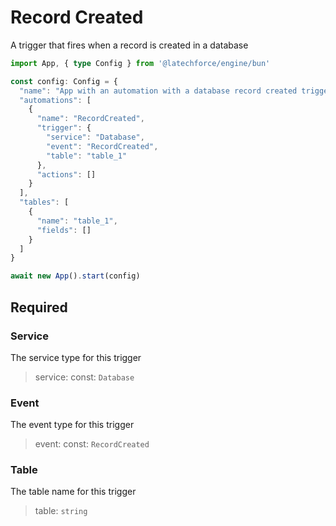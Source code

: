 # Record Created

A trigger that fires when a record is created in a database

```ts
import App, { type Config } from '@latechforce/engine/bun'

const config: Config = {
  "name": "App with an automation with a database record created trigger",
  "automations": [
    {
      "name": "RecordCreated",
      "trigger": {
        "service": "Database",
        "event": "RecordCreated",
        "table": "table_1"
      },
      "actions": []
    }
  ],
  "tables": [
    {
      "name": "table_1",
      "fields": []
    }
  ]
}

await new App().start(config)
```
## Required

### Service

The service type for this trigger
>service: const: `Database`

### Event

The event type for this trigger
>event: const: `RecordCreated`

### Table

The table name for this trigger
>table: `string`

